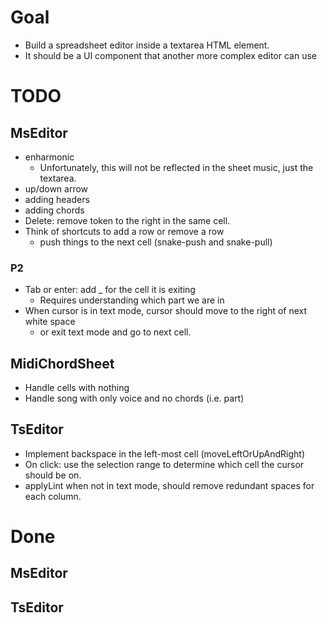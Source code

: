 # Goal

- Build a spreadsheet editor inside a textarea HTML element.
- It should be a UI component that another more complex editor can use

# TODO

## MsEditor

- enharmonic
  - Unfortunately, this will not be reflected in the sheet music, just the textarea.
- up/down arrow
- adding headers
- adding chords
- Delete: remove token to the right in the same cell.
- Think of shortcuts to add a row or remove a row
  - push things to the next cell (snake-push and snake-pull)

### P2

- Tab or enter: add _ for the cell it is exiting
  - Requires understanding which part we are in
- When cursor is in text mode, cursor should move to the right of next white space
  - or exit text mode and go to next cell.

## MidiChordSheet

- Handle cells with nothing
- Handle song with only voice and no chords (i.e. part)

## TsEditor
- Implement backspace in the left-most cell (moveLeftOrUpAndRight)
- On click: use the selection range to determine which cell the cursor should be on.
- applyLint when not in text mode, should remove redundant spaces for each column.

# Done

## MsEditor

## TsEditor